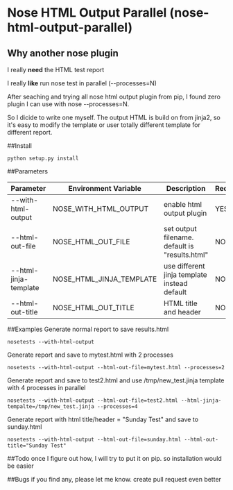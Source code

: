 # Nose HTML Output Parallel (nose-html-output-parallel)
## Why another nose plugin
I really **need** the HTML test report

I really **like** run nose test in parallel (--processes=N)

After seaching and trying all nose html output plugin from pip, I found zero plugin I can use with nose --processes=N.

So I dicide to write one myself. The output HTML is build on from jinja2, so it's easy to modify the template or user totally different template for different report. 

##Install
```
python setup.py install
```

##Parameters 

Parameter | Environment Variable| Description | Required
---------|---------|--------|----------
--with-html-output | NOSE\_WITH\_HTML\_OUTPUT | enable html output plugin | YES
--html-out-file | NOSE\_HTML\_OUT\_FILE | set output filename. default is "results.html" | NO
--html-jinja-template| NOSE\_HTML\_JINJA\_TEMPLATE |use different jinja template instead default | NO
--html-out-title | NOSE\_HTML\_OUT\_TITLE | HTML title and header | NO

##Examples
Generate normal report to save results.html

```
nosetests --with-html-output
```
Generate report and save to mytest.html with 2 processes 

```
nosetests --with-html-output --html-out-file=mytest.html --processes=2
```
Generate report and save to test2.html and use /tmp/new_test.jinja template with 4 processes in parallel

```
nosetests --with-html-output --html-out-file=test2.html --html-jinja-tempalte=/tmp/new_test.jinja --processes=4
```

Generate report with html title/header = "Sunday Test" and save to sunday.html

```
nosetests --with-html-output --html-out-file=sunday.html --html-out-title="Sunday Test"
```
 
##Todo
once I figure out how, I will try to put it on pip. so installation would be easier 

##Bugs
if you find any, please let me know. create pull request even better 


